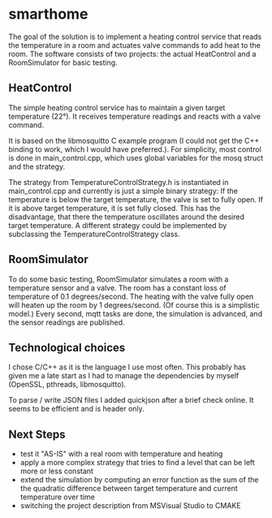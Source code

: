 # smarthome

The goal of the solution is to implement a heating control service that reads the temperature in a room and actuates valve commands to add heat to the room. The software consists of two projects: the actual HeatControl and a RoomSimulator for basic testing.

## HeatControl

The simple heating control service has to maintain a given target temperature (22°). It receives temperature readings and reacts with a valve command.

It is based on the libmosquitto C example program (I could not get the C++ binding to work, which I would have preferred.). For simplicity, most control is done in main_control.cpp, which uses global variables for the mosq struct and the strategy.

The strategy from TemperatureControlStrategy.h is instantiated in main_control.cpp and currently is just a simple binary strategy: If the temperature is below the target temperature, the valve is set to fully open. If it is above target temperature, it is set fully closed. This has the disadvantage, that there the temperature oscillates around the desired target temperature.
A different strategy could be implemented by subclassing the TemperatureControlStrategy class.

## RoomSimulator

To do some basic testing, RoomSimulator simulates a room with a temperature sensor and a valve. The room has a constant loss of temperature of 0.1 degrees/second. The heating with the valve fully open will heaten up the room by 1 degrees/second. (Of course this is a simplistic model.) Every second, mqtt tasks are done, the simulation is advanced, and the sensor readings are published.

## Technological choices

I chose C/C++ as it is the language I use most often. This probably has given me a late start as I had to manage the dependencies by myself (OpenSSL, pthreads, libmosquitto). 

To parse / write JSON files I added quickjson after a brief check online. It seems to be efficient and is header only.

## Next Steps

- test it "AS-IS" with a real room with temperature and heating
- apply a more complex strategy that tries to find a level that can be left more or less constant 
- extend the simulation by computing an error function as the sum of the the quadratic difference between target temperature and current temperature over time
- switching the project description from MSVisual Studio to CMAKE